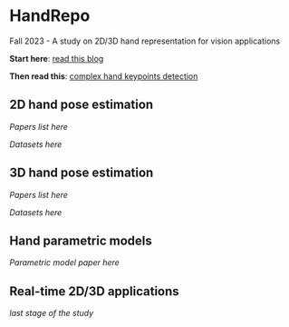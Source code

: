 # HandRepo
Fall 2023 - A study on 2D/3D hand representation for vision applications

**Start here**: [read this blog](https://towardsdatascience.com/gentle-introduction-to-2d-hand-pose-estimation-approach-explained-4348d6d79b11)

**Then read this**: [complex hand keypoints detection](chrome-extension://efaidnbmnnnibpcajpcglclefindmkaj/https://arxiv.org/pdf/1704.07809.pdf)

## 2D hand pose estimation

*Papers list here*

*Datasets here*

## 3D hand pose estimation

*Papers list here*

*Datasets here*

## Hand parametric models

*Parametric model paper here*

## Real-time 2D/3D applications

*last stage of the study*
